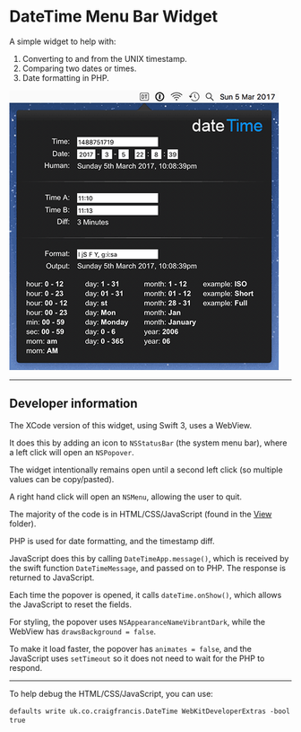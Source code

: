 
# DateTime Menu Bar Widget

A simple widget to help with:

1. Converting to and from the UNIX timestamp.
2. Comparing two dates or times.
3. Date formatting in PHP.

![Screenshot](./screenshots/Screenshot.gif)

---

## Developer information

The XCode version of this widget, using Swift 3, uses a WebView.

It does this by adding an icon to `NSStatusBar` (the system menu bar), where a left click will open an `NSPopover`.

The widget intentionally remains open until a second left click (so multiple values can be copy/pasted).

A right hand click will open an `NSMenu`, allowing the user to quit.

The majority of the code is in HTML/CSS/JavaScript (found in the [View](./xcode/DateTime/View) folder).

PHP is used for date formatting, and the timestamp diff.

JavaScript does this by calling `DateTimeApp.message()`, which is received by the swift function `DateTimeMessage`, and passed on to PHP. The response is returned to JavaScript.

Each time the popover is opened, it calls `dateTime.onShow()`, which allows the JavaScript to reset the fields.

For styling, the popover uses `NSAppearanceNameVibrantDark`, while the WebView has `drawsBackground = false`.

To make it load faster, the popover has `animates = false`, and the JavaScript uses `setTimeout` so it does not need to wait for the PHP to respond.

---

To help debug the HTML/CSS/JavaScript, you can use:

	defaults write uk.co.craigfrancis.DateTime WebKitDeveloperExtras -bool true
